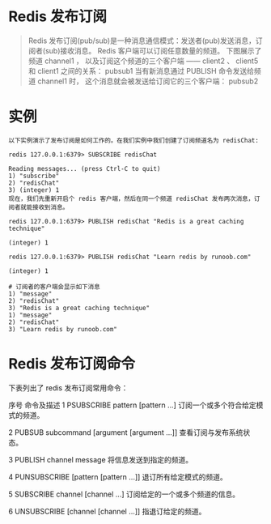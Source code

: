# Redis 发布订阅
>Redis 发布订阅(pub/sub)是一种消息通信模式：发送者(pub)发送消息，订阅者(sub)接收消息。
Redis 客户端可以订阅任意数量的频道。
下图展示了频道 channel1 ， 以及订阅这个频道的三个客户端 —— client2 、 client5 和 client1 之间的关系：
pubsub1
当有新消息通过 PUBLISH 命令发送给频道 channel1 时， 这个消息就会被发送给订阅它的三个客户端：
pubsub2

# 实例
```
以下实例演示了发布订阅是如何工作的。在我们实例中我们创建了订阅频道名为 redisChat:

redis 127.0.0.1:6379> SUBSCRIBE redisChat

Reading messages... (press Ctrl-C to quit)
1) "subscribe"
2) "redisChat"
3) (integer) 1
现在，我们先重新开启个 redis 客户端，然后在同一个频道 redisChat 发布两次消息，订阅者就能接收到消息。

redis 127.0.0.1:6379> PUBLISH redisChat "Redis is a great caching technique"

(integer) 1

redis 127.0.0.1:6379> PUBLISH redisChat "Learn redis by runoob.com"

(integer) 1

# 订阅者的客户端会显示如下消息
1) "message"
2) "redisChat"
3) "Redis is a great caching technique"
1) "message"
2) "redisChat"
3) "Learn redis by runoob.com"
```
# Redis 发布订阅命令
下表列出了 redis 发布订阅常用命令：

序号	命令及描述
1	PSUBSCRIBE pattern [pattern ...] 
订阅一个或多个符合给定模式的频道。


2	PUBSUB subcommand [argument [argument ...]] 
查看订阅与发布系统状态。


3	PUBLISH channel message 
将信息发送到指定的频道。


4	PUNSUBSCRIBE [pattern [pattern ...]] 
退订所有给定模式的频道。


5	SUBSCRIBE channel [channel ...] 
订阅给定的一个或多个频道的信息。


6	UNSUBSCRIBE [channel [channel ...]] 
指退订给定的频道。
